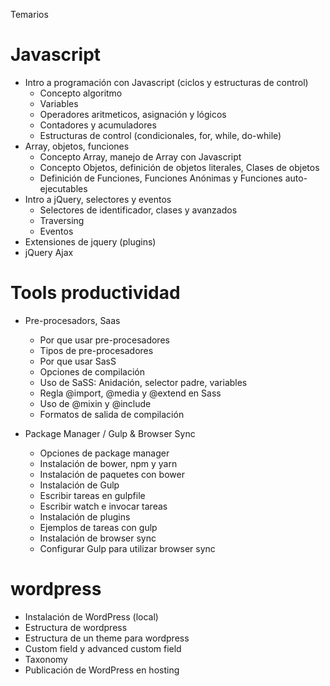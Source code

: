 Temarios

# Javascript

* Intro a programación con Javascript (ciclos y estructuras de control)
    - Concepto algoritmo
    - Variables
    - Operadores aritmeticos, asignación y lógicos
    - Contadores y acumuladores
    - Estructuras de control (condicionales, for, while, do-while)
* Array, objetos, funciones
    - Concepto Array, manejo de Array con Javascript
    - Concepto Objetos, definición de objetos literales, Clases de objetos
    - Definición de Funciones, Funciones Anónimas y Funciones auto-ejecutables 
* Intro a jQuery, selectores y eventos
    - Selectores de identificador, clases y avanzados
    - Traversing
    - Eventos
* Extensiones de jquery (plugins)
* jQuery Ajax


# Tools productividad
* Pre-procesadors, Saas
    - Por que usar pre-procesadores
    - Tipos de pre-procesadores
    - Por que usar SasS
    - Opciones de compilación
    - Uso de SaSS: Anidación, selector padre, variables
    - Regla @import, @media y @extend en Sass
    - Uso de @mixin y @include
    - Formatos de salida de compilación

* Package Manager / Gulp & Browser Sync
    - Opciones de package manager
    - Instalación de bower, npm y yarn
    - Instalación de paquetes con bower
    - Instalación de Gulp
    - Escribir tareas en gulpfile
    - Escribir watch e invocar tareas
    - Instalación de plugins
    - Ejemplos de tareas con gulp
    - Instalación de browser sync
    - Configurar Gulp para utilizar browser sync

# wordpress
* Instalación de WordPress (local)
* Estructura de wordpress
* Estructura de un theme para wordpress
* Custom field y advanced custom field
* Taxonomy
* Publicación de WordPress en hosting


<!--
http://www.xn--diseowebmurcia1-1qb.es/temario-curso-wordpress-particular-basico/
-->